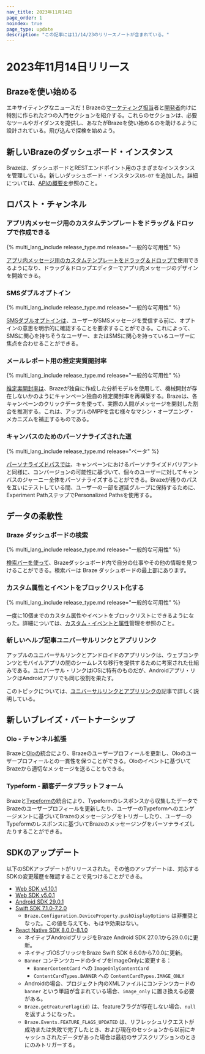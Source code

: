 ```yaml
---
nav_title: 2023年11月14日
page_order: 1
noindex: true
page_type: update
description: "この記事には11/14/23のリリースノートが含まれている。"
---
```


# 2023年11月14日リリース

## Brazeを使い始める

エキサイティングなニュースだ！Brazeの[マーケティング担当]({{site.baseurl}}/user_guide/getting_started)者と[開発者]({{site.baseurl}}/developer_guide/platform_wide/getting_started)向けに特別に作られた2つの入門セクションを紹介する。これらのセクションは、必要なツールやガイダンスを提供し、あなたがBrazeを使い始めるのを助けるように設計されている。飛び込んで探検を始めよう。

## 新しいBrazeのダッシュボード・インスタンス

Brazeは、ダッシュボードとRESTエンドポイント用のさまざまなインスタンスを管理している。新しいダッシュボード・インスタンス`US-07` を追加した。詳細については、[APIの概要を]({{site.baseurl}}/api/basics/)参照のこと。

## ロバスト・チャンネル

### アプリ内メッセージ用のカスタムテンプレートをドラッグ＆ドロップで作成できる

{% multi_lang_include release_type.md release="一般的な可用性" %}

[アプリ内メッセージ用のカスタムテンプレートをドラッグ＆ドロップで]({{site.baseurl}}/user_guide/message_building_by_channel/in-app_messages/drag_and_drop/create/)使用できるようになり、ドラッグ＆ドロップエディターでアプリ内メッセージのデザインを開始できる。

### SMSダブルオプトイン

{% multi_lang_include release_type.md release="一般的な可用性" %}

[SMSダブルオプトインは]({{site.baseurl}}/user_guide/message_building_by_channel/sms/keywords/sms_double_opt_in/)、ユーザーがSMSメッセージを受信する前に、オプトインの意思を明示的に確認することを要求することができる。これによって、SMSに関心を持ちそうなユーザー、またはSMSに関心を持っているユーザーに焦点を合わせることができる。

### メールレポート用の推定実質開封率

{% multi_lang_include release_type.md release="一般的な可用性" %}

[推定実開封率は]({{site.baseurl}}/user_guide/message_building_by_channel/email/reporting_and_analytics/email_reporting#estimated-real-open-rate)、Brazeが独自に作成した分析モデルを使用して、機械開封が存在しないかのようにキャンペーン独自の推定開封率を再構築する。Brazeは、各キャンペーンのクリックデータを使って、実際の人間がメッセージを開封した割合を推測する。これは、アップルのMPPを含む様々なマシン・オープニング・メカニズムを補正するものである。 

### キャンバスのためのパーソナライズされた道

{% multi_lang_include release_type.md release="ベータ" %}

[パーソナライズドパスでは]({{site.baseurl}}/user_guide/engagement_tools/canvas/canvas_components/experiment_step/personalized_paths/)、キャンペーンにおけるパーソナライズドバリアントと同様に、コンバージョンの可能性に基づいて、個々のユーザーに対してキャンバスのジャーニー全体をパーソナライズすることができる。Brazeが残りのパスを互いにテストしている間、ユーザーの一部を遅延グループに保持するために、Experiment PathステップでPersonalized Pathsを使用する。

## データの柔軟性

### Braze ダッシュボードの検索

{% multi_lang_include release_type.md release="一般的な可用性" %}

[検索バーを使って]({{site.baseurl}}/user_guide/administrative/access_braze/global_search/)、Brazeダッシュボード内で自分の仕事やその他の情報を見つけることができる。検索バーは Braze ダッシュボードの最上部にあります。 

### カスタム属性とイベントをブロックリスト化する

{% multi_lang_include release_type.md release="一般的な可用性" %}

一度に10個までのカスタム属性やイベントをブロックリストにできるようになった。詳細については、[カスタム・イベントと属性]({{site.baseurl}}/user_guide/administrative/app_settings/custom_event_and_attribute_management/)管理を参照のこと。

### 新しいヘルプ記事ユニバーサルリンクとアプリリンク

アップルのユニバーサルリンクとアンドロイドのアプリリンクは、ウェブコンテンツとモバイルアプリの間のシームレスな移行を提供するために考案された仕組みである。ユニバーサル・リンクはiOSに特有のものだが、Androidアプリ・リンクはAndroidアプリでも同じ役割を果たす。 

このトピックについては、[ユニバーサルリンクとアプリリンクの]({{site.baseurl}}/help/help_articles/email/universal_links/)記事で詳しく説明している。

## 新しいブレイズ・パートナーシップ

### Olo - チャンネル拡張

Brazeと[Oloの]({{site.baseurl}}/partners/message_orchestration/channel_extensions/ecommerce/olo/)統合により、Brazeのユーザープロフィールを更新し、Oloのユーザープロフィールとの一貫性を保つことができる。Oloのイベントに基づいてBrazeから適切なメッセージを送ることもできる。

### Typeform - 顧客データプラットフォーム

Brazeと[Typeformの]({{site.baseurl}}/partners/message_orchestration/channel_extensions/surveys/typeform/)統合により、Typeformのレスポンスから収集したデータでBrazeのユーザープロフィールを更新したり、ユーザーのTypeformへのエンゲージメントに基づいてBrazeのメッセージングをトリガーしたり、ユーザーのTypeformのレスポンスに基づいてBrazeのメッセージングをパーソナライズしたりすることができる。

## SDKのアップデート

以下のSDKアップデートがリリースされた。その他のアップデートは、対応するSDKの変更履歴を確認することで見つけることができる。

- [Web SDK v4.10.1](https://github.com/braze-inc/braze-web-sdk/blob/master/CHANGELOG.md)
- [Web SDK v5.0.1](https://github.com/braze-inc/braze-web-sdk/blob/master/CHANGELOG.md)
- [Android SDK 29.0.1](https://github.com/braze-inc/braze-android-sdk/blob/master/CHANGELOG.md)
- [Swift SDK 7.1.0-7.2.0](https://github.com/braze-inc/braze-swift-sdk/blob/main/CHANGELOG.md)
    - `Braze.Configuration.DeviceProperty.pushDisplayOptions` は非推奨となった。この値を与えても、もはや効果はない。
- [React Native SDK 8.0.0-8.1.0](https://github.com/braze-inc/braze-react-native-sdk/blob/master/CHANGELOG.md)
    - ネイティブAndroidブリッジをBraze Android SDK 27.0.1から29.0.0に更新。
    - ネイティブiOSブリッジをBraze Swift SDK 6.6.0から7.0.0に更新。
    - `Banner` コンテンツカードのタイプをImageOnlyに変更する：
        - `BannerContentCard` への `ImageOnlyContentCard`
        - `ContentCardTypes.BANNER` への `ContentCardTypes.IMAGE_ONLY`
    - Androidの場合、プロジェクト内のXMLファイルにコンテンツカードの`banner` という単語が含まれている場合、`image_only` に置き換える必要がある。
    - `Braze.getFeatureFlag(id)` は、featureフラグが存在しない場合、`null` を返すようになった。
    - `Braze.Events.FEATURE_FLAGS_UPDATED` は、リフレッシュリクエストが成功または失敗で完了したとき、および現在のセッションから以前にキャッシュされたデータがあった場合は最初のサブスクリプションのときにのみトリガーする。